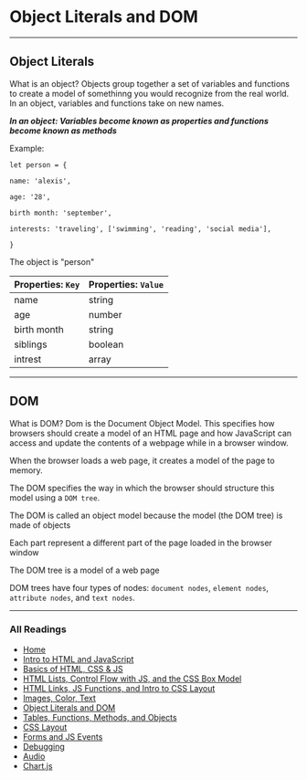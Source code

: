 # Object Literals and DOM

***

## Object Literals

What is an object? Objects group together a set of variables and functions to create a model of somethinng you would recognize from the real world. In an object, variables and functions take on new names.

***In an object: Variables become known as properties and functions become known as methods***

Example:

`let person = {`

`name: 'alexis',`

`age: '28',`

`birth month: 'september',`

`interests: 'traveling', ['swimming', 'reading', 'social media'],`

`}`

The object is "person"

| Properties: `Key` | Properties: `Value`   |
| ---------         | ------------          |
| name              | string                |
| age               | number                |
| birth month       | string                |
| siblings          | boolean               |
| intrest           | array                 |

***

## DOM

What is DOM? Dom is the Document Object Model. This specifies how browsers should create a model of an HTML page and how JavaScript can access and update the contents of a webpage while in a browser window.

When the browser loads a web page, it creates a model of the page to memory.

The DOM specifies the way in which the browser should structure this model using a `DOM tree`.

The DOM is called an object model because the model (the DOM tree) is made of objects

Each part represent a different part of the page loaded in the browser window

The DOM tree is a model of a web page

DOM trees have four types of nodes: `document nodes`, `element nodes`, `attribute nodes`, and `text nodes`.

***

### All Readings

* [Home](README.md)
* [Intro to HTML and JavaScript](class-01.md)
* [Basics of HTML, CSS & JS](class-02.md)
* [HTML Lists, Control Flow with JS, and the CSS Box Model](class-03.md)
* [HTML Links, JS Functions, and Intro to CSS Layout](class-04.md)
* [Images, Color, Text](class-05.md)
* [Object Literals and DOM](class-06.md)
* [Tables, Functions, Methods, and Objects](class-07.md)
* [CSS Layout](class-08.md)
* [Forms and JS Events](class-09.md)
* [Debugging](class-10.md)
* [Audio](class-11.md)
* [Chart.js](class-12.md)
